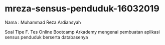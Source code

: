 # mreza-sensus-penduduk-16032019
Nama : Muhammad Reza Ardiansyah

Soal Tipe F. Tes Online Bootcamp Arkademy mengenai pembuatan aplikasi sensus penduduk berserta databasenya
